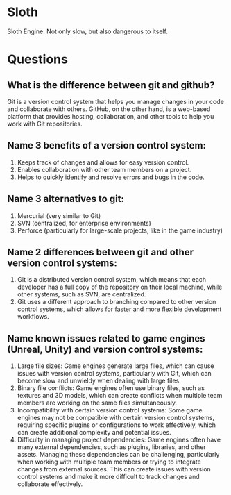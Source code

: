 # Sloth
Sloth Engine. Not only slow, but also dangerous to itself.

# Questions

## What is the difference between git and github?
Git is a version control system that helps you manage changes in your code and collaborate with others. GitHub, on the other hand, is a web-based platform that provides hosting, collaboration, and other tools to help you work with Git repositories.

## Name 3 benefits of a version control system:
1. Keeps track of changes and allows for easy version control.
2. Enables collaboration with other team members on a project.
3. Helps to quickly identify and resolve errors and bugs in the code.

## Name 3 alternatives to git:
1. Mercurial (very similar to Git)
2. SVN (centralized, for enterprise environments)
3. Perforce (particularly for large-scale projects, like in the game industry)

## Name 2 differences between git and other version control systems:
1. Git is a distributed version control system, which means that each developer has a full copy of the repository on their local machine, while other systems, such as SVN, are centralized.
2. Git uses a different approach to branching compared to other version control systems, which allows for faster and more flexible development workflows.

## Name known issues related to game engines (Unreal, Unity) and version control systems:
1. Large file sizes: Game engines generate large files, which can cause issues with version control systems, particularly with Git, which can become slow and unwieldy when dealing with large files.
2. Binary file conflicts: Game engines often use binary files, such as textures and 3D models, which can create conflicts when multiple team members are working on the same files simultaneously.
3. Incompatibility with certain version control systems: Some game engines may not be compatible with certain version control systems, requiring specific plugins or configurations to work effectively, which can create additional complexity and potential issues.
4. Difficulty in managing project dependencies: Game engines often have many external dependencies, such as plugins, libraries, and other assets. Managing these dependencies can be challenging, particularly when working with multiple team members or trying to integrate changes from external sources. This can create issues with version control systems and make it more difficult to track changes and collaborate effectively.


